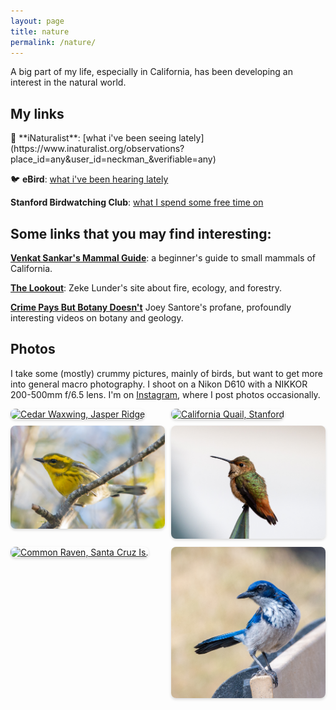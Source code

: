 ```yaml
---
layout: page
title: nature
permalink: /nature/
---
```


A big part of my life, especially in California, has been developing an interest in the natural world.
<h2> My links </h2>
🌳 **iNaturalist**: [what i've been seeing lately](https://www.inaturalist.org/observations?place_id=any&user_id=neckman_&verifiable=any) 

🐦 **eBird**: [what i've been hearing lately](https://ebird.org/profile/Mjg4ODc5Ng) 

**Stanford Birdwatching Club**: [what I spend some free time on](https://birding.stanford.edu) 

<h2> Some links that you may find interesting: </h2> 

**[Venkat Sankar's Mammal Guide](https://docs.google.com/document/d/13VZ1gZYuFIOnpT4Z-XshsTTrP7vQyoIm2ykCDOXAnhM/edit?pli=1&tab=t.wmzdiyxjnbmt)**: a beginner's guide to small mammals of California. 

**[The Lookout](https://the-lookout.org/)**: Zeke Lunder's site about fire, ecology, and forestry. 

**[Crime Pays But Botany Doesn't](https://www.youtube.com/channel/UC3CBOpT2-NRvoc2ecFMDCsA?themeRefresh=1)** Joey Santore's profane, profoundly interesting videos on botany and geology. 

<h2>Photos</h2>

I take some (mostly) crummy pictures, mainly of birds, but want to get more into general macro photography. I shoot on a Nikon D610 with a NIKKOR 200-500mm f/6.5 lens. I'm on [Instagram](https://www.instagram.com/neckman.aves/), where I post photos occasionally.
<!--
<style>
.gallery {
  display: grid;
  grid-template-columns: repeat(auto-fit, minmax(200px, 1fr));
  gap: 10px;
  margin-top: 1em;
}
.gallery img {
  width: 100%;
  border-radius: 8px;
  box-shadow: 0 2px 4px rgba(0,0,0,0.15);
  transition: transform 0.2s;
}
.gallery img:hover {
  transform: scale(1.08);
}
</style>

<div class="gallery">
  <img src="/assets/birdgallery/20250125-JROO-4.jpg" alt="Cedar Waxwing, Jasper Ridge">
  <img src="/assets/birdgallery/20241216-farm-06.jpg" alt="California Quail, Stanford">
  <img src="/assets/birdgallery/20241018_towa-3.jpg" alt="Townsend's Warbler, San Mateo Co.">
  <img src="/assets/birdgallery/20240915_alhu-3.jpg" alt="Allen's Hummingbird, Santa Cruz Is.">
  <img src="/assets/birdgallery/20240915_cora.jpg" alt="Common Raven, Santa Cruz Is.">
  <img src="/assets/birdgallery/20240915_isja-1.jpg" alt="Island Scrub-jay, Santa Cruz Is.">
  <!-- Add more -- >
</div>
-->
<div class="gallery">
  <a href="/assets/birdgallery/20250125-JROO-4.jpg" data-lightbox="bird-gallery" data-title="Cedar Waxwing, Jasper Ridge">
    <img src="/assets/birdgallery/20250125-JROO-4.jpg" alt="Cedar Waxwing, Jasper Ridge">
  </a>
  <a href="/assets/birdgallery/20241216-farm-06.jpg" data-lightbox="bird-gallery" data-title="California Quail, Stanford">
    <img src="/assets/birdgallery/20241216-farm-06.jpg" alt="California Quail, Stanford">
  </a>
  <a href="/assets/birdgallery/20241018_towa-3.jpg" data-lightbox="bird-gallery" data-title="Townsend's Warbler, San Mateo Co.">
    <img src="/assets/birdgallery/20241018_towa-3.jpg" alt="Townsend's Warbler, San Mateo Co.">
  </a>
  <a href="/assets/birdgallery/20240915_alhu-3.jpg" data-lightbox="bird-gallery" data-title="Allen's Hummingbird, Santa Cruz Is.">
    <img src="/assets/birdgallery/20240915_alhu-3.jpg" alt="Allen's Hummingbird, Santa Cruz Is.">
  </a>
  <a href="/assets/birdgallery/20240915_cora.jpg" data-lightbox="bird-gallery" data-title="Common Raven, Santa Cruz Is.">
    <img src="/assets/birdgallery/20240915_cora.jpg" alt="Common Raven, Santa Cruz Is.">
  </a>
  <a href="/assets/birdgallery/20240915_isja-1.jpg" data-lightbox="bird-gallery" data-title="Island Scrub-jay, Santa Cruz Is.">
    <img src="/assets/birdgallery/20240915_isja-1.jpg" alt="Island Scrub-jay, Santa Cruz Is.">
  </a>
</div>

<style>
.gallery {
  display: grid;
  grid-template-columns: repeat(auto-fit, minmax(200px, 1fr));
  gap: 10px;
  margin-top: 1em;
}
.gallery img {
  width: 100%;
  border-radius: 8px;
  box-shadow: 0 2px 4px rgba(0,0,0,0.15);
  transition: transform 0.2s;
}
.gallery img:hover {
  transform: scale(1.03);
}
</style>

